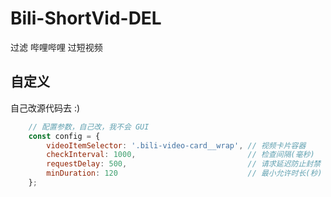 # Bili-ShortVid-DEL
过滤 哔哩哔哩 过短视频
## 自定义
自己改源代码去 :)
```js
    // 配置参数，自己改，我不会 GUI
    const config = {
        videoItemSelector: '.bili-video-card__wrap', // 视频卡片容器
        checkInterval: 1000,                         // 检查间隔(毫秒)
        requestDelay: 500,                           // 请求延迟防止封禁
        minDuration: 120                             // 最小允许时长(秒)
    };
```
